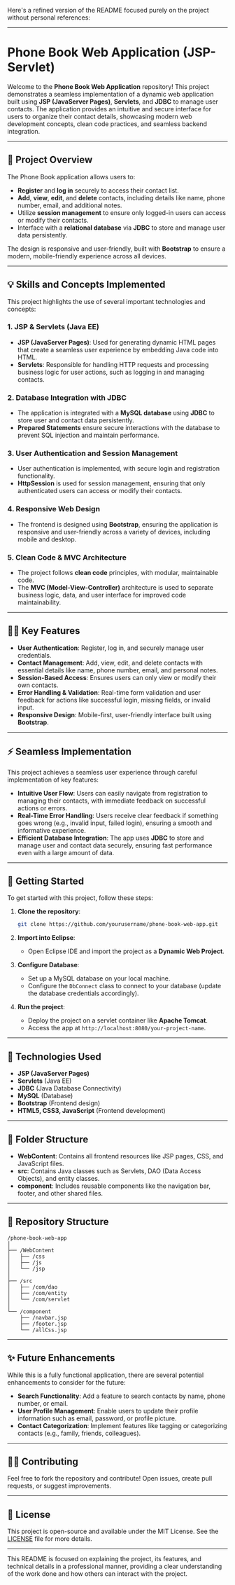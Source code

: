 Here's a refined version of the README focused purely on the project without personal references:

---

# Phone Book Web Application (JSP-Servlet)

Welcome to the **Phone Book Web Application** repository! This project demonstrates a seamless implementation of a dynamic web application built using **JSP (JavaServer Pages)**, **Servlets**, and **JDBC** to manage user contacts. The application provides an intuitive and secure interface for users to organize their contact details, showcasing modern web development concepts, clean code practices, and seamless backend integration.

---

## 🚀 Project Overview

The Phone Book application allows users to:

- **Register** and **log in** securely to access their contact list.
- **Add**, **view**, **edit**, and **delete** contacts, including details like name, phone number, email, and additional notes.
- Utilize **session management** to ensure only logged-in users can access or modify their contacts.
- Interface with a **relational database** via **JDBC** to store and manage user data persistently.

The design is responsive and user-friendly, built with **Bootstrap** to ensure a modern, mobile-friendly experience across all devices.

---

## 💡 Skills and Concepts Implemented

This project highlights the use of several important technologies and concepts:

### 1. **JSP & Servlets (Java EE)**
   - **JSP (JavaServer Pages)**: Used for generating dynamic HTML pages that create a seamless user experience by embedding Java code into HTML.
   - **Servlets**: Responsible for handling HTTP requests and processing business logic for user actions, such as logging in and managing contacts.

### 2. **Database Integration with JDBC**
   - The application is integrated with a **MySQL database** using **JDBC** to store user and contact data persistently.
   - **Prepared Statements** ensure secure interactions with the database to prevent SQL injection and maintain performance.

### 3. **User Authentication and Session Management**
   - User authentication is implemented, with secure login and registration functionality.
   - **HttpSession** is used for session management, ensuring that only authenticated users can access or modify their contacts.

### 4. **Responsive Web Design**
   - The frontend is designed using **Bootstrap**, ensuring the application is responsive and user-friendly across a variety of devices, including mobile and desktop.

### 5. **Clean Code & MVC Architecture**
   - The project follows **clean code** principles, with modular, maintainable code.
   - The **MVC (Model-View-Controller)** architecture is used to separate business logic, data, and user interface for improved code maintainability.

---

## 🧑‍💻 Key Features

- **User Authentication**: Register, log in, and securely manage user credentials.
- **Contact Management**: Add, view, edit, and delete contacts with essential details like name, phone number, email, and personal notes.
- **Session-Based Access**: Ensures users can only view or modify their own contacts.
- **Error Handling & Validation**: Real-time form validation and user feedback for actions like successful login, missing fields, or invalid input.
- **Responsive Design**: Mobile-first, user-friendly interface built using **Bootstrap**.

---

## ⚡ Seamless Implementation

This project achieves a seamless user experience through careful implementation of key features:

- **Intuitive User Flow**: Users can easily navigate from registration to managing their contacts, with immediate feedback on successful actions or errors.
- **Real-Time Error Handling**: Users receive clear feedback if something goes wrong (e.g., invalid input, failed login), ensuring a smooth and informative experience.
- **Efficient Database Integration**: The app uses **JDBC** to store and manage user and contact data securely, ensuring fast performance even with a large amount of data.

---

## 🔧 Getting Started

To get started with this project, follow these steps:

1. **Clone the repository**:
   ```bash
   git clone https://github.com/yourusername/phone-book-web-app.git
   ```

2. **Import into Eclipse**:
   - Open Eclipse IDE and import the project as a **Dynamic Web Project**.

3. **Configure Database**:
   - Set up a MySQL database on your local machine.
   - Configure the `DbConnect` class to connect to your database (update the database credentials accordingly).

4. **Run the project**:
   - Deploy the project on a servlet container like **Apache Tomcat**.
   - Access the app at `http://localhost:8080/your-project-name`.

---

## 💼 Technologies Used

- **JSP (JavaServer Pages)**
- **Servlets** (Java EE)
- **JDBC** (Java Database Connectivity)
- **MySQL** (Database)
- **Bootstrap** (Frontend design)
- **HTML5, CSS3, JavaScript** (Frontend development)

---

## 📝 Folder Structure

- **WebContent**: Contains all frontend resources like JSP pages, CSS, and JavaScript files.
- **src**: Contains Java classes such as Servlets, DAO (Data Access Objects), and entity classes.
- **component**: Includes reusable components like the navigation bar, footer, and other shared files.

---

## 📂 Repository Structure

```
/phone-book-web-app
│
├── /WebContent
│   ├── /css
│   ├── /js
│   └── /jsp
│
├── /src
│   ├── /com/dao
│   ├── /com/entity
│   └── /com/servlet
│
└── /component
    ├── /navbar.jsp
    ├── /footer.jsp
    └── /allCss.jsp
```

---

## ✨ Future Enhancements

While this is a fully functional application, there are several potential enhancements to consider for the future:

- **Search Functionality**: Add a feature to search contacts by name, phone number, or email.
- **User Profile Management**: Enable users to update their profile information such as email, password, or profile picture.
- **Contact Categorization**: Implement features like tagging or categorizing contacts (e.g., family, friends, colleagues).

---

## 🙋‍♂️ Contributing

Feel free to fork the repository and contribute! Open issues, create pull requests, or suggest improvements.

---

## 📣 License

This project is open-source and available under the MIT License. See the [LICENSE](LICENSE) file for more details.

---

This README is focused on explaining the project, its features, and technical details in a professional manner, providing a clear understanding of the work done and how others can interact with the project.
